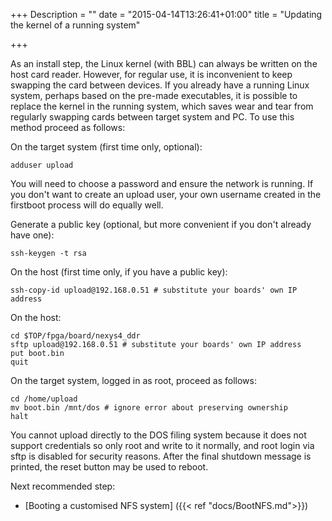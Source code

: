 +++
Description = ""
date = "2015-04-14T13:26:41+01:00"
title = "Updating the kernel of a running system"

+++

As an install step, the Linux kernel (with BBL) can always be written on the host card reader. However,
for regular use, it is inconvenient to keep swapping the card between devices.
If you already have a running Linux system, perhaps based on the pre-made
executables, it is possible to replace the kernel in the running system, which saves wear and tear from
regularly swapping cards between target system and PC. To use this method proceed as follows:

On the target system (first time only, optional):

    adduser upload

You will need to choose a password and ensure the network is running. If you don't want to create an upload user,
your own username created in the firstboot process will do equally well.

Generate a public key (optional, but more convenient if you don't already have one):

    ssh-keygen -t rsa
   
On the host (first time only, if you have a public key):

    ssh-copy-id upload@192.168.0.51 # substitute your boards' own IP address

On the host:

    cd $TOP/fpga/board/nexys4_ddr
    sftp upload@192.168.0.51 # substitute your boards' own IP address
    put boot.bin
    quit

On the target system, logged in as root, proceed as follows:

    cd /home/upload
    mv boot.bin /mnt/dos # ignore error about preserving ownership
    halt

You cannot upload directly to the DOS filing system because it does not support credentials so only
root and write to it normally, and root login via sftp is disabled for security reasons. After the final
shutdown message is printed, the reset button may be used to reboot.

Next recommended step:

* [Booting a customised NFS system] ({{< ref "docs/BootNFS.md">}})
